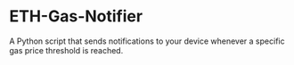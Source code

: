 # ETH-Gas-Notifier
A Python script that sends notifications to your device whenever a specific gas price threshold is reached.
